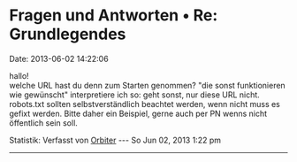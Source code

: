 Fragen und Antworten • Re: Grundlegendes
========================================

Date: 2013-06-02 14:22:06

hallo!\
welche URL hast du denn zum Starten genommen? \"die sonst funktionieren
wie gewünscht\" interpretiere ich so: geht sonst, nur diese URL nicht.\
robots.txt sollten selbstverständlich beachtet werden, wenn nicht muss
es gefixt werden. Bitte daher ein Beispiel, gerne auch per PN wenns
nicht öffentlich sein soll.

Statistik: Verfasst von
[Orbiter](http://forum.yacy-websuche.de/memberlist.php?mode=viewprofile&u=2)
--- So Jun 02, 2013 1:22 pm

------------------------------------------------------------------------
